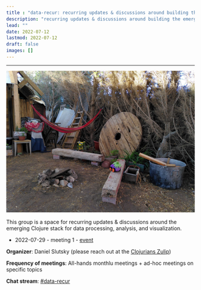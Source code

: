```yaml
---
title : "data-recur: recurring updates & discussions around building the emerging data stack"
description: "recurring updates & discussions around building the emerging data stack"
lead: ""
date: 2022-07-12
lastmod: 2022-07-12
draft: false
images: []
---
```


-----------------------------------------------

![hammock](hammock.jpg)


This group is a space for recurring updates & discussions around the emerging Clojure stack for data processing, analysis, and visualization.

* 2022-07-29 - meeting 1 - [event](https://clojureverse.org/t/data-recur-meeting-1-general-monthly/)

**Organizer**: Daniel Slutsky (please reach out at the [Clojurians Zulip](https://clojurians.zulipchat.com/))

**Frequency of meetings**: All-hands monthlu meetings + ad-hoc meetings on specific topics

**Chat stream**: [#data-recur](https://clojurians.zulipchat.com/#narrow/stream/330726-data-recur)

